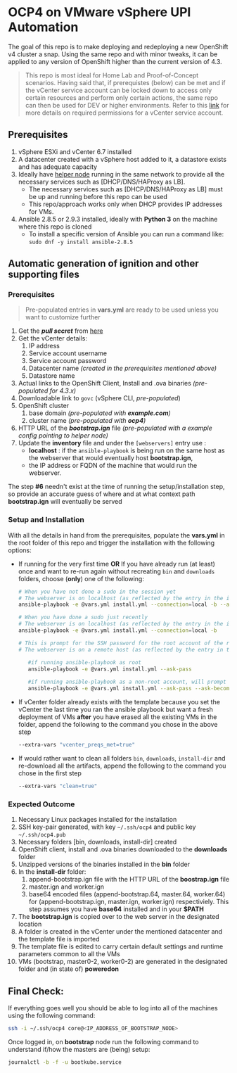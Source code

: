 # OCP4 on VMware vSphere UPI Automation

The goal of this repo is to make deploying and redeploying a new OpenShift v4 cluster a snap. Using the same repo and with minor tweaks, it can be applied to any version of OpenShift higher than the current version of 4.3.

> This repo is most ideal for Home Lab and Proof-of-Concept scenarios. Having said that, if prerequistes (below) can be met and if the vCenter service account can be locked down to access only certain resources and perform only certain actions, the same repo can then be used for DEV or higher environments. Refer to this [link](https://vmware.github.io/vsphere-storage-for-kubernetes/documentation/vcp-roles.html) for more details on required permissions for a vCenter service account.

## Prerequisites

1. vSphere ESXi and vCenter 6.7 installed 
2. A datacenter created with a vSphere host added to it, a datastore exists and has adequate capacity
3. Ideally have [helper node](https://github.com/christianh814/ocp4-upi-helpernode) running in the same network to provide all the necessary services such as [DHCP/DNS/HAProxy as LB]. 
   * The necessary services such as [DHCP/DNS/HAProxy as LB] must be up and running before this repo can be used
   * This repo/approach works only when DHCP provides IP addresses for VMs.
4. Ansible 2.8.5 or 2.9.3 installed, ideally with **Python 3** on the machine where this repo is cloned 
   * To install a specific version of Ansible you can run a command like: `sudo dnf -y install ansible-2.8.5`


## Automatic generation of ignition and other supporting files

### Prerequisites 
> Pre-populated entries in **vars.yml** are ready to be used unless you want to customize further
1. Get the ***pull secret*** from [here](https://cloud.redhat.com/OpenShift/install/vsphere/user-provisioned)
2. Get the vCenter details:
   1. IP address
   2. Service account username
   3. Service account password
   4. Datacenter name *(created in the prerequisites mentioned above)*
   5. Datastore name
3. Actual links to the OpenShift Client, Install and .ova binaries *(pre-populated for 4.3.x)*
4. Downloadable link to `govc` (vSphere CLI, *pre-populated*)
5. OpenShift cluster 
   1. base domain *(pre-populated with **example.com**)*
   2. cluster name *(pre-populated with **ocp4**)*
6. HTTP URL of the ***bootstrap.ign*** file *(pre-populated with a example config pointing to helper node)*
7. Update the **inventory** file and under the `[webservers]` entry use : 
   * **localhost** : if the `ansible-playbook` is being run on the same host  as the webserver that would eventually host **bootstrap.ign**,  
   * the IP address or FQDN of the machine that would run the webserver. 

The step **#6** needn't exist at the time of running the setup/installation step, so provide an accurate guess of where and at what context path **bootstrap.ign** will eventually be served 
   
### Setup and Installation

With all the details in hand from the prerequisites, populate the **vars.yml** in the root folder of this repo and trigger the installation with the following options:

* If running for the very first time **OR** If you have already run (at least) once and want to re-run again without recreating `bin` and `downloads` folders, choose (**only**) one of the following:
   ```sh 
   # When you have not done a sudo in the session yet 
   # The webserver is on localhost (as reflected by the entry in the inventory)
   ansible-playbook -e @vars.yml install.yml --connection=local -b --ask-become-pass

   # When you have done a sudo just recently 
   # The webserver is on localhost (as reflected by the entry in the inventory)
   ansible-playbook -e @vars.yml install.yml --connection=local -b     

   # This is prompt for the SSH password for the root account of the remote host
   # The webserver is on a remote host (as reflected by the entry in the inventory)

      #if running ansible-playbook as root
      ansible-playbook -e @vars.yml install.yml --ask-pass 
      
      #if running ansible-playbook as a non-root account, will prompt for BECOME (sudo) password
      ansible-playbook -e @vars.yml install.yml --ask-pass --ask-become-pass 
  ```
* If vCenter folder already exists with the template because you set the vCenter the last time you ran the ansible playbook but want a fresh deployment of VMs **after** you have erased all the existing VMs in the folder, append the following to the command you chose in the above step

   ```sh 
   --extra-vars "vcenter_preqs_met=true"
   ```
* If would rather want to clean all folders `bin`, `downloads`, `install-dir` and re-download all the artifacts, append the following to the command you chose in the first step
   ```sh 
   --extra-vars "clean=true"
   ```
### Expected Outcome

1. Necessary Linux packages installed for the installation
2. SSH key-pair generated, with key `~/.ssh/ocp4` and public key `~/.ssh/ocp4.pub`
3. Necessary folders [bin, downloads, install-dir] created
4. OpenShift client, install and .ova binaries downloaded to the **downloads** folder
5. Unzipped versions of the binaries installed in the **bin** folder
6. In the **install-dir** folder:
   1. append-bootstrap.ign file with the HTTP URL of the **boostrap.ign** file
   2. master.ign and worker.ign
   3. base64 encoded files (append-bootstrap.64, master.64, worker.64) for (append-bootstrap.ign, master.ign, worker.ign) respectiviely. This step assumes you have **base64** installed and in your **$PATH**
7. The **bootstrap.ign** is copied over to the web server in the designated location
8. A folder is created in the vCenter under the mentioned datacenter and the template file is imported 
9. The template file is edited to carry certain default settings and runtime parameters common to all the VMs
10. VMs (bootstrap, master0-2, worker0-2) are generated in the designated folder and (in state of) **poweredon** 

## Final Check:

If everything goes well you should be able to log into all of the machines using the following command:

```sh
ssh -i ~/.ssh/ocp4 core@<IP_ADDRESS_OF_BOOTSTRAP_NODE>
```

Once logged in, on **bootstrap** node run the following command to understand if/how the masters are (being) setup:

```sh
journalctl -b -f -u bootkube.service
```
